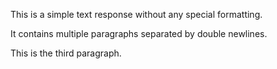 This is a simple text response without any special formatting.

It contains multiple paragraphs separated by double newlines.

This is the third paragraph.
